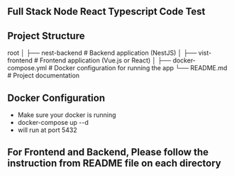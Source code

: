 ##  Full Stack Node React Typescript Code Test


## Project Structure
root
│
├── nest-backend          # Backend application (NestJS)
│
├── vist-frontend         # Frontend application (Vue.js or React)
│
├── docker-compose.yml    # Docker configuration for running the app
└── README.md             # Project documentation

## Docker Configuration 
 - Make sure your docker is running
 - docker-compose up --d
 - will run at port 5432

## For Frontend and Backend, Please follow the instruction from README file on each directory